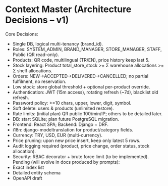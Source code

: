 # Context Master (Architecture Decisions – v1)

Core Decisions:
- Single DB, logical multi-tenancy (brand_id).
- Roles: SYSTEM_ADMIN, BRAND_MANAGER, STORE_MANAGER, STAFF, Public (QR read-only).
- Products: QR code, multilingual (TR/EN), price history keep last 5.
- Stock layering: Product total_store_stock >= Σ warehouse allocations >= Σ shelf allocations.
- Orders: NEW→ACCEPTED→DELIVERED→CANCELLED; no partial fulfilment, no reservation.
- Low stock: store global threshold + optional per-product override.
- Authentication: JWT (15m access), rotating refresh (~7d), blacklist old refresh.
- Password policy: >=10 chars, upper, lower, digit, symbol.
- Soft delete: users & products (unlimited restore).
- Rate limits: (initial plan) QR public 100/min/IP; others to be detailed later.
- DB: start SQLite; plan future PostgreSQL migration.
- Frontend: React SPA; Backend: Django + DRF.
- i18n: django-modeltranslation for product/category fields.
- Currency: TRY, USD, EUR (multi-currency).
- Price pruning: upon new price insert, keep only latest 5 rows.
- Audit logging required (product, price change, order status, stock allocation).
- Security: RBAC decorator + brute force limit (to be implemented).
Pending (will evolve in docs produced by prompts):
- Exact index list
- Detailed entity schema
- OpenAPI draft
